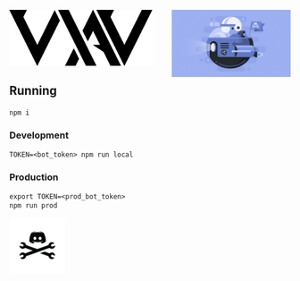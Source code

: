 <img src="./img/logo_trans_black.png" height="100" /><img src="./img/hack_wump_ship.png" height="120" align="right" />

## Running

```
npm i
```

### Development

```
TOKEN=<bot_token> npm run local
```

### Production

```
export TOKEN=<prod_bot_token>
npm run prod
```

<img src="./img/hack_pirate_black.png" height="100" />
